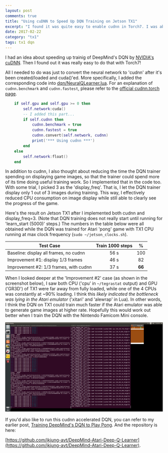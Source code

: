 ```yaml
---
layout: post
comments: true
title: "Using cuDNN to Speed Up DQN Training on Jetson TX1"
excerpt: "I found it was quite easy to enable cudnn in Torch7. I was able to reduce DQN training time by 1/3 on Jetson TX1 with change of only a few lines of code."
date: 2017-02-22
category: "tx1"
tags: tx1 dqn
---
```


I had an idea about speeding up trainig of DeepMind's DQN by [NVIDIA's cuDNN](https://developer.nvidia.com/cudnn). Then I found out it was really easy to do that with Torch7!

All I needed to do was just to convert the neural network to 'cudnn' after it's been created/loaded and cuda()'ed. More specifically, I added the corresponding code into [dqn/NeuralQLearner.lua](https://github.com/jkjung-avt/DeepMind-Atari-Deep-Q-Learner/blob/master/dqn/NeuralQLearner.lua). For an explanation of `cudnn.benchmark` and `cudnn.fastest`, please refer to the [official cudnn.torch page](https://github.com/soumith/cudnn.torch).

```lua
    if self.gpu and self.gpu >= 0 then
        self.network:cuda()
        -- I added this part...
        if self.cudnn then
            cudnn.benchmark = true
            cudnn.fastest = true
            cudnn.convert(self.network, cudnn)
            print('*** Using cudnn ***')
        end
    else
        self.network:float()
    end
```

In addition to cudnn, I also thought about reducing the time the DQN trainer spending on displaying game images, so that the trainer could spend more of its time doing useful training work. So I implemented that in the code too. With some trial, I picked 3 as the 'display_freq'. That is, I let the DQN trainer display only 1 out of 3 images during training. This way, I effectively reduced CPU consumption on image display while still able to clearly see the progress of the game.

Here's the result on Jetson TX1 after I implemented both cudnn and display_freq=3. (Note that DQN training does not really start until running for 'learn_start (5000)' steps.) The numbers in the table below were all obtained while the DQN was trained for Atari 'pong' game with TX1 CPU running at max clock frequency (`sudo ~/jetson_clocks.sh`).

| Test Case                               | Train 1000 steps  | %       |
| --------------------------------------- |:-----------------:|:-------:|
| Baseline: display all frames, no cudnn  | 56 s              | 100     |
| Improvement #1: display 1/3 frames      | 46 s              | 82      |
| Improvement #2: 1/3 frames, with cudnn  | 37 s              | **66**  |

When I looked deeper at the 'Improvement #2' case (as shown in the screenshot below), I saw both CPU ('cpu' in `~/tegrastat` output) and GPU ('GR3D') of TX1 were far away from fully loaded, while one of the 4 CPUs was constantly at ~90% loading. I think this *likely indicated the bottleneck was lying in the Atari emulator* ('xitari' and 'alewrap' in Lua). In other words, I think the DQN on TX1 could train much faster if the Atari emulator was able to generate game images at higher rate. Hopefully this would work out better when I train the DQN with the Nintendo Famicom Mini console.

![screenshot of Improvement #2](/assets/2017-02-22-dqn-cudnn/display_3_cudnn.png)

If you'd also like to run this cudnn accelerated DQN, you can refer to my earlier post, [Training DeepMind's DQN to Play Pong](https://jkjung-avt.github.io/dqn-pong/). And the repository is here:

[https://github.com/jkjung-avt/DeepMind-Atari-Deep-Q-Learner](https://github.com/jkjung-avt/DeepMind-Atari-Deep-Q-Learner).
